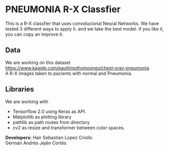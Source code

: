 # PNEUMONIA R-X Classfier

This is a R-X classfier that uses convolucional Neural Networks.
We have tested 3 different ways to apply it. and we take the best model. if you like it, you can copy an improve it.

## Data
We are working on this dataset   
https://www.kaggle.com/paultimothymooney/chest-xray-pneumonia   
A R-X images taken to pacients with normal and Pneumonia.

## Libraries

We are working with
- Tensorflow 2.0 using Keras as API.
- Matplotlib as plotting library
- pathlib as path routes from directory
- cv2 as resize and transformer between color spaces.

**Developers:**
Hair Sebastian Lopez Criollo   
Germán Andrés Jején Cortés
